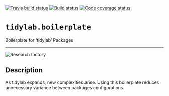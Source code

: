 
[![Travis build
status](https://travis-ci.org/tidylab/tidylab.boilerplate.svg?branch=master)](https://travis-ci.org/tidylab/tidylab.boilerplate)
[![Build
status](https://ci.appveyor.com/api/projects/status/ek5tuuy06k53lbk6/branch/master?svg=true)](https://ci.appveyor.com/project/harell/tidylab-boilerplate/branch/master)
[![Code coverage
status](https://codecov.io/gh/tidylab/tidylab.boilerplate/branch/master/graph/badge.svg)](https://codecov.io/github/tidylab/tidylab.boilerplate?branch=master)

<!-- Package Title -->

# `tidylab.boilerplate`

Boilerplate for ‘tidylab’ Packages

-----

![Research factory](https://i.imgur.com/RLEQkhe.png)

<!-- Package Description -->

## Description

As tidylab expands, new complexities arise. Using this boilerplate
reduces unnecessary variance between packages configurations.

